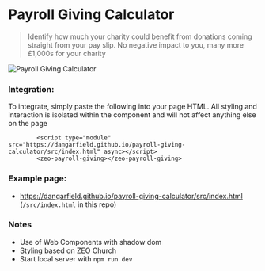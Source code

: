 # Payroll Giving Calculator
> Identify how much your charity could benefit from donations coming straight from your pay slip. No negative impact to you, many more £1,000s for your charity

![Payroll Giving Calculator](https://i.ibb.co/JdybTMF/Screenshot-2021-01-09-at-13-47-23.png)

### Integration:
To integrate, simply paste the following into your page HTML. All styling and interaction is isolated within the component and will not affect anything else on the page
```
        <script type="module" src="https://dangarfield.github.io/payroll-giving-calculator/src/index.html" async></script>
        <zeo-payroll-giving></zeo-payroll-giving>

```

### Example page:
- https://dangarfield.github.io/payroll-giving-calculator/src/index.html (`/src/index.html` in this repo)

### Notes
- Use of Web Components with shadow dom
- Styling based on ZEO Church
- Start local server with `npm run dev`